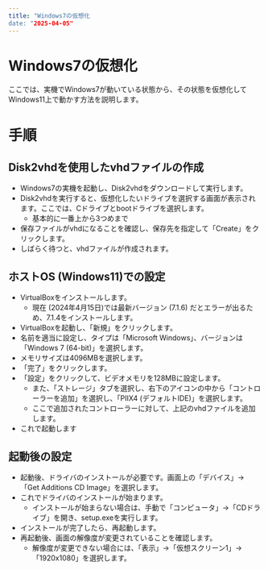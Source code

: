 ```yaml
---
title: "Windows7の仮想化
date: "2025-04-05"
---
```


# Windows7の仮想化
ここでは、実機でWindows7が動いている状態から、その状態を仮想化してWindows11上で動かす方法を説明します。

# 手順

## Disk2vhdを使用したvhdファイルの作成
- Windows7の実機を起動し、Disk2vhdをダウンロードして実行します。
- Disk2vhdを実行すると、仮想化したいドライブを選択する画面が表示されます。ここでは、Cドライブとbootドライブを選択します。
    - 基本的に一番上から3つめまで
- 保存ファイルがvhdになることを確認し、保存先を指定して「Create」をクリックします。
- しばらく待つと、vhdファイルが作成されます。

## ホストOS (Windows11)での設定

- VirtualBoxをインストールします。
    - 現在 (2024年4月15日)では最新バージョン (7.1.6) だとエラーが出るため、7.1.4をインストールします。
- VirtualBoxを起動し、「新規」をクリックします。
- 名前を適当に設定し、タイプは「Microsoft Windows」、バージョンは「Windows 7 (64-bit)」を選択します。
- メモリサイズは4096MBを選択します。
- 「完了」をクリックします。
- 「設定」をクリックして、ビデオメモリを128MBに設定します。
    - また、「ストレージ」タブを選択し、右下のアイコンの中から「コントローラーを追加」を選択し、「PIIX4 (デフォルトIDE)」を選択します。
    - ここで追加されたコントローラーに対して、上記のvhdファイルを追加します。
- これで起動します

## 起動後の設定

- 起動後、ドライバのインストールが必要です。画面上の「デバイス」->「Get Additions CD Image」を選択します。
- これでドライバのインストールが始まります。
    - インストールが始まらない場合は、手動で「コンピュータ」->「CDドライブ」を開き、setup.exeを実行します。
- インストールが完了したら、再起動します。
- 再起動後、画面の解像度が変更されていることを確認します。
    - 解像度が変更できない場合には、「表示」->「仮想スクリーン1」->「1920x1080」を選択します。
